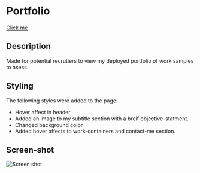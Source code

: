 # **Portfolio**

[Click me]("https://umairali-bit.github.io/Portfolio/")

## Description

Made for potential recrutiers to view my deployed portfolio of work samples to asess. 

## Styling

The following styles were added to the page:

* Hover affect in header.
* Added an image to my subtitle section with a breif objective-statment. 
* Changed background color
* Added hover affects to work-containers and contact-me section.

## Screen-shot

![Screen shot]()

